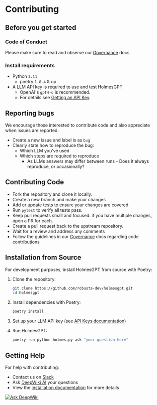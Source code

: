 # Contributing

## Before you get started

### Code of Conduct

Please make sure to read and observe our [Governance](https://github.com/robusta-dev/holmesgpt/blob/holmes-mkdocs/GOVERNANCE.md) docs.

### Install requirements
- Python `3.11`
  - poetry `1.8.4` & up
- A LLM API key is required to use and test HolmesGPT
  - OpenAI's `gpt4-o` is recommended.
  - For details see [Getting an API Key](../ai-providers/index.md).

## Reporting bugs

We encourage those interested to contribute code and also appreciate when issues are reported.

- Create a new issue and label is as `bug`
- Clearly state how to reproduce the bug:
  - Which LLM you've used
  - Which steps are required to reproduce
    - As LLMs answers may differ between runs - Does it always reproduce, or occasionally?

## Contributing Code

- Fork the repository and clone it locally.
- Create a new branch and make your changes
- Add or update tests to ensure your changes are covered.
- Run `pytest` to verify all tests pass.
- Keep pull requests small and focused. if you have multiple changes, open a PR for each.
- Create a pull request back to the upstream repository.
- Wait for a review and address any comments
- Follow the guidelines in our [Governance](https://github.com/robusta-dev/holmesgpt/blob/holmes-mkdocs/GOVERNANCE.md) docs regarding code contributions

## Installation from Source

For development purposes, install HolmesGPT from source with Poetry:

1. Clone the repository:
   ```bash
   git clone https://github.com/robusta-dev/holmesgpt.git
   cd holmesgpt
   ```

2. Install dependencies with Poetry:
   ```bash
   poetry install
   ```

3. Set up your LLM API key (see [API Keys documentation](../ai-providers/index.md))

4. Run HolmesGPT:
   ```bash
   poetry run python holmes.py ask "your question here"
   ```

## Getting Help

For help with contributing:
- Contact us on [Slack](https://bit.ly/robusta-slack)
- Ask [DeepWiki AI](https://deepwiki.com/robusta-dev/holmesgpt) your questions
- View the [installation documentation](../installation/index.md) for more details

[![Ask DeepWiki](https://deepwiki.com/badge.svg)](https://deepwiki.com/robusta-dev/holmesgpt)
